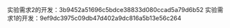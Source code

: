 实验需求2的开发：3b9452a51696c5bdce38833d080ccad5a79d6b52
实验需求1的开发：9ef9dc3975c09db47d402a9dc816a5b13e56c264
